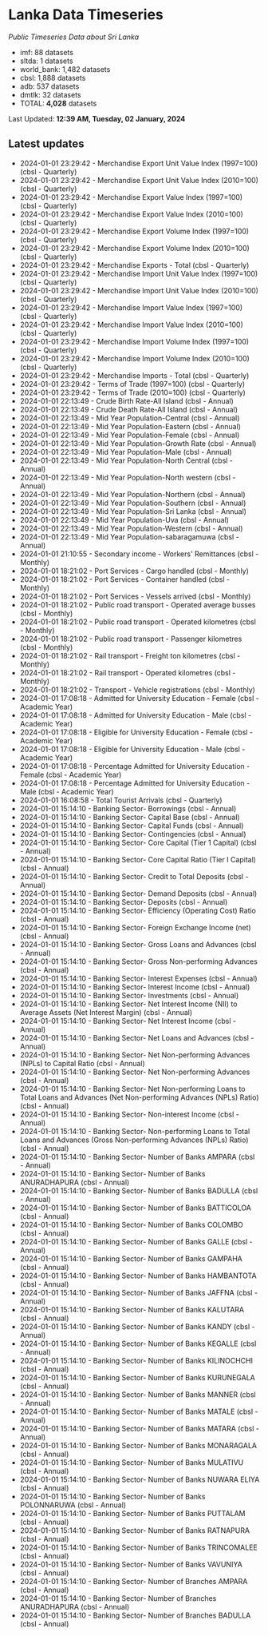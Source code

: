 # Lanka Data Timeseries
*Public Timeseries Data about Sri Lanka*

* imf: 88 datasets
* sltda: 1 datasets
* world_bank: 1,482 datasets
* cbsl: 1,888 datasets
* adb: 537 datasets
* dmtlk: 32 datasets
* TOTAL: **4,028** datasets

Last Updated: **12:39 AM, Tuesday, 02 January, 2024**

## Latest updates

* 2024-01-01 23:29:42 - Merchandise Export Unit Value Index (1997=100) (cbsl - Quarterly)
* 2024-01-01 23:29:42 - Merchandise Export Unit Value Index (2010=100) (cbsl - Quarterly)
* 2024-01-01 23:29:42 - Merchandise Export Value Index (1997=100) (cbsl - Quarterly)
* 2024-01-01 23:29:42 - Merchandise Export Value Index (2010=100) (cbsl - Quarterly)
* 2024-01-01 23:29:42 - Merchandise Export Volume Index (1997=100) (cbsl - Quarterly)
* 2024-01-01 23:29:42 - Merchandise Export Volume Index (2010=100) (cbsl - Quarterly)
* 2024-01-01 23:29:42 - Merchandise Exports - Total (cbsl - Quarterly)
* 2024-01-01 23:29:42 - Merchandise Import Unit Value Index (1997=100) (cbsl - Quarterly)
* 2024-01-01 23:29:42 - Merchandise Import Unit Value Index (2010=100) (cbsl - Quarterly)
* 2024-01-01 23:29:42 - Merchandise Import Value Index (1997=100) (cbsl - Quarterly)
* 2024-01-01 23:29:42 - Merchandise Import Value Index (2010=100) (cbsl - Quarterly)
* 2024-01-01 23:29:42 - Merchandise Import Volume Index (1997=100) (cbsl - Quarterly)
* 2024-01-01 23:29:42 - Merchandise Import Volume Index (2010=100) (cbsl - Quarterly)
* 2024-01-01 23:29:42 - Merchandise Imports - Total (cbsl - Quarterly)
* 2024-01-01 23:29:42 - Terms of Trade (1997=100) (cbsl - Quarterly)
* 2024-01-01 23:29:42 - Terms of Trade (2010=100) (cbsl - Quarterly)
* 2024-01-01 22:13:49 - Crude Birth Rate-All Island (cbsl - Annual)
* 2024-01-01 22:13:49 - Crude Death Rate-All Island (cbsl - Annual)
* 2024-01-01 22:13:49 - Mid Year Population-Central (cbsl - Annual)
* 2024-01-01 22:13:49 - Mid Year Population-Eastern (cbsl - Annual)
* 2024-01-01 22:13:49 - Mid Year Population-Female (cbsl - Annual)
* 2024-01-01 22:13:49 - Mid Year Population-Growth Rate (cbsl - Annual)
* 2024-01-01 22:13:49 - Mid Year Population-Male (cbsl - Annual)
* 2024-01-01 22:13:49 - Mid Year Population-North Central (cbsl - Annual)
* 2024-01-01 22:13:49 - Mid Year Population-North western (cbsl - Annual)
* 2024-01-01 22:13:49 - Mid Year Population-Northern (cbsl - Annual)
* 2024-01-01 22:13:49 - Mid Year Population-Southern (cbsl - Annual)
* 2024-01-01 22:13:49 - Mid Year Population-Sri Lanka (cbsl - Annual)
* 2024-01-01 22:13:49 - Mid Year Population-Uva (cbsl - Annual)
* 2024-01-01 22:13:49 - Mid Year Population-Western (cbsl - Annual)
* 2024-01-01 22:13:49 - Mid Year Population-sabaragamuwa (cbsl - Annual)
* 2024-01-01 21:10:55 - Secondary income - Workers' Remittances (cbsl - Monthly)
* 2024-01-01 18:21:02 - Port Services - Cargo handled (cbsl - Monthly)
* 2024-01-01 18:21:02 - Port Services - Container handled (cbsl - Monthly)
* 2024-01-01 18:21:02 - Port Services - Vessels arrived (cbsl - Monthly)
* 2024-01-01 18:21:02 - Public road transport - Operated average busses (cbsl - Monthly)
* 2024-01-01 18:21:02 - Public road transport - Operated kilometres (cbsl - Monthly)
* 2024-01-01 18:21:02 - Public road transport - Passenger kilometres (cbsl - Monthly)
* 2024-01-01 18:21:02 - Rail transport - Freight ton kilometres (cbsl - Monthly)
* 2024-01-01 18:21:02 - Rail transport - Operated kilometres (cbsl - Monthly)
* 2024-01-01 18:21:02 - Transport - Vehicle registrations (cbsl - Monthly)
* 2024-01-01 17:08:18 - Admitted for University Education - Female (cbsl - Academic Year)
* 2024-01-01 17:08:18 - Admitted for University Education - Male (cbsl - Academic Year)
* 2024-01-01 17:08:18 - Eligible for University Education - Female (cbsl - Academic Year)
* 2024-01-01 17:08:18 - Eligible for University Education - Male (cbsl - Academic Year)
* 2024-01-01 17:08:18 - Percentage Admitted for University Education - Female (cbsl - Academic Year)
* 2024-01-01 17:08:18 - Percentage Admitted for University Education - Male (cbsl - Academic Year)
* 2024-01-01 16:08:58 - Total Tourist Arrivals (cbsl - Quarterly)
* 2024-01-01 15:14:10 - Banking Sector- Borrowings (cbsl - Annual)
* 2024-01-01 15:14:10 - Banking Sector- Capital Base (cbsl - Annual)
* 2024-01-01 15:14:10 - Banking Sector- Capital Funds (cbsl - Annual)
* 2024-01-01 15:14:10 - Banking Sector- Contingencies (cbsl - Annual)
* 2024-01-01 15:14:10 - Banking Sector- Core Capital (Tier 1 Capital) (cbsl - Annual)
* 2024-01-01 15:14:10 - Banking Sector- Core Capital Ratio (Tier I Capital) (cbsl - Annual)
* 2024-01-01 15:14:10 - Banking Sector- Credit to Total Deposits (cbsl - Annual)
* 2024-01-01 15:14:10 - Banking Sector- Demand Deposits (cbsl - Annual)
* 2024-01-01 15:14:10 - Banking Sector- Deposits (cbsl - Annual)
* 2024-01-01 15:14:10 - Banking Sector- Efficiency (Operating Cost) Ratio (cbsl - Annual)
* 2024-01-01 15:14:10 - Banking Sector- Foreign Exchange Income (net) (cbsl - Annual)
* 2024-01-01 15:14:10 - Banking Sector- Gross Loans and Advances (cbsl - Annual)
* 2024-01-01 15:14:10 - Banking Sector- Gross Non-performing Advances (cbsl - Annual)
* 2024-01-01 15:14:10 - Banking Sector- Interest Expenses (cbsl - Annual)
* 2024-01-01 15:14:10 - Banking Sector- Interest Income (cbsl - Annual)
* 2024-01-01 15:14:10 - Banking Sector- Investments (cbsl - Annual)
* 2024-01-01 15:14:10 - Banking Sector- Net Interest Income (NII) to Average Assets (Net Interest Margin) (cbsl - Annual)
* 2024-01-01 15:14:10 - Banking Sector- Net Interest Income (cbsl - Annual)
* 2024-01-01 15:14:10 - Banking Sector- Net Loans and Advances (cbsl - Annual)
* 2024-01-01 15:14:10 - Banking Sector- Net Non-performing Advances (NPLs) to Capital Ratio (cbsl - Annual)
* 2024-01-01 15:14:10 - Banking Sector- Net Non-performing Advances (cbsl - Annual)
* 2024-01-01 15:14:10 - Banking Sector- Net Non-performing Loans to Total Loans and Advances (Net Non-performing Advances (NPLs) Ratio) (cbsl - Annual)
* 2024-01-01 15:14:10 - Banking Sector- Non-interest Income (cbsl - Annual)
* 2024-01-01 15:14:10 - Banking Sector- Non-performing Loans to Total Loans and Advances (Gross Non-performing Advances (NPLs) Ratio) (cbsl - Annual)
* 2024-01-01 15:14:10 - Banking Sector- Number of Banks AMPARA (cbsl - Annual)
* 2024-01-01 15:14:10 - Banking Sector- Number of Banks ANURADHAPURA (cbsl - Annual)
* 2024-01-01 15:14:10 - Banking Sector- Number of Banks BADULLA (cbsl - Annual)
* 2024-01-01 15:14:10 - Banking Sector- Number of Banks BATTICOLOA (cbsl - Annual)
* 2024-01-01 15:14:10 - Banking Sector- Number of Banks COLOMBO (cbsl - Annual)
* 2024-01-01 15:14:10 - Banking Sector- Number of Banks GALLE (cbsl - Annual)
* 2024-01-01 15:14:10 - Banking Sector- Number of Banks GAMPAHA (cbsl - Annual)
* 2024-01-01 15:14:10 - Banking Sector- Number of Banks HAMBANTOTA (cbsl - Annual)
* 2024-01-01 15:14:10 - Banking Sector- Number of Banks JAFFNA (cbsl - Annual)
* 2024-01-01 15:14:10 - Banking Sector- Number of Banks KALUTARA (cbsl - Annual)
* 2024-01-01 15:14:10 - Banking Sector- Number of Banks KANDY (cbsl - Annual)
* 2024-01-01 15:14:10 - Banking Sector- Number of Banks KEGALLE (cbsl - Annual)
* 2024-01-01 15:14:10 - Banking Sector- Number of Banks KILINOCHCHI (cbsl - Annual)
* 2024-01-01 15:14:10 - Banking Sector- Number of Banks KURUNEGALA (cbsl - Annual)
* 2024-01-01 15:14:10 - Banking Sector- Number of Banks MANNER (cbsl - Annual)
* 2024-01-01 15:14:10 - Banking Sector- Number of Banks MATALE (cbsl - Annual)
* 2024-01-01 15:14:10 - Banking Sector- Number of Banks MATARA (cbsl - Annual)
* 2024-01-01 15:14:10 - Banking Sector- Number of Banks MONARAGALA (cbsl - Annual)
* 2024-01-01 15:14:10 - Banking Sector- Number of Banks MULATIVU (cbsl - Annual)
* 2024-01-01 15:14:10 - Banking Sector- Number of Banks NUWARA ELIYA (cbsl - Annual)
* 2024-01-01 15:14:10 - Banking Sector- Number of Banks POLONNARUWA (cbsl - Annual)
* 2024-01-01 15:14:10 - Banking Sector- Number of Banks PUTTALAM (cbsl - Annual)
* 2024-01-01 15:14:10 - Banking Sector- Number of Banks RATNAPURA (cbsl - Annual)
* 2024-01-01 15:14:10 - Banking Sector- Number of Banks TRINCOMALEE (cbsl - Annual)
* 2024-01-01 15:14:10 - Banking Sector- Number of Banks VAVUNIYA (cbsl - Annual)
* 2024-01-01 15:14:10 - Banking Sector- Number of Branches AMPARA (cbsl - Annual)
* 2024-01-01 15:14:10 - Banking Sector- Number of Branches ANURADHAPURA (cbsl - Annual)
* 2024-01-01 15:14:10 - Banking Sector- Number of Branches BADULLA (cbsl - Annual)